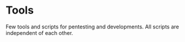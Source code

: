 # Tools
Few tools and scripts for pentesting and developments. All scripts are independent of each other.
